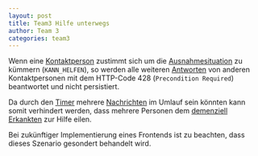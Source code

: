 ```yaml
---
layout: post
title: Team3 Hilfe unterwegs
author: Team 3
categories: team3
---
```


Wenn eine [Kontaktperson](https://fae.archi-lab.io/glossary/2019/11/06/Glossary-Kontaktperson.html) zustimmt sich um die [Ausnahmesituation](https://fae.archi-lab.io/glossary/2019/11/04/Glossary-Ausnahmesituation.html) zu kümmern (`KANN_HELFEN`),
so werden alle weiteren [Antworten](https://fae.archi-lab.io/glossary/2019/11/04/Glossary-Antwort.html) von anderen Kontaktpersonen mit dem HTTP-Code 428 (`Precondition Required`) beantwortet 
und nicht persistiert.

Da durch den [Timer](https://fae.archi-lab.io/team3/2020/01/23/team-3-timout-duration.html) mehrere [Nachrichten](https://fae.archi-lab.io/glossary/2019/11/04/Glossary-Nachricht.html) im Umlauf sein könnten kann somit verhindert werden, dass mehrere Personen dem [demenziell Erkankten](https://fae.archi-lab.io/glossary/2019/11/15/Glossary-dementiell-Erkrankter.html) 
zur Hilfe eilen.

Bei zukünftiger Implementierung eines Frontends ist zu beachten, dass dieses Szenario gesondert behandelt wird.  
